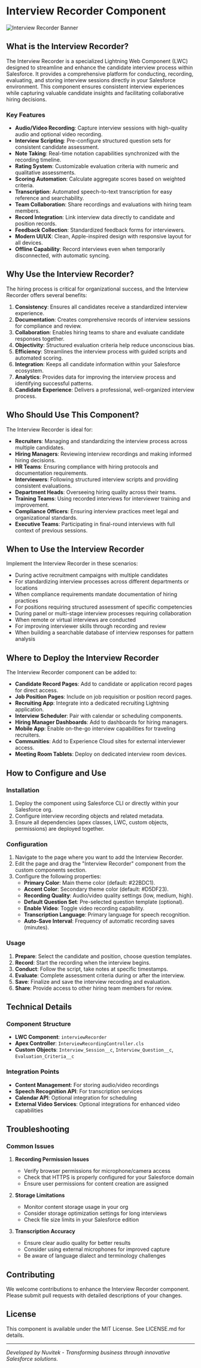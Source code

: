 # Interview Recorder Component

![Interview Recorder Banner](https://raw.githubusercontent.com/YOUR-ORG/YOUR-REPO/main/docs/images/interview-recorder-banner.png)

## What is the Interview Recorder?

The Interview Recorder is a specialized Lightning Web Component (LWC) designed to streamline and enhance the candidate interview process within Salesforce. It provides a comprehensive platform for conducting, recording, evaluating, and storing interview sessions directly in your Salesforce environment. This component ensures consistent interview experiences while capturing valuable candidate insights and facilitating collaborative hiring decisions.

### Key Features

- **Audio/Video Recording**: Capture interview sessions with high-quality audio and optional video recording.
- **Interview Scripting**: Pre-configure structured question sets for consistent candidate assessment.
- **Note Taking**: Real-time notation capabilities synchronized with the recording timeline.
- **Rating System**: Customizable evaluation criteria with numeric and qualitative assessments.
- **Scoring Automation**: Calculate aggregate scores based on weighted criteria.
- **Transcription**: Automated speech-to-text transcription for easy reference and searchability.
- **Team Collaboration**: Share recordings and evaluations with hiring team members.
- **Record Integration**: Link interview data directly to candidate and position records.
- **Feedback Collection**: Standardized feedback forms for interviewers.
- **Modern UI/UX**: Clean, Apple-inspired design with responsive layout for all devices.
- **Offline Capability**: Record interviews even when temporarily disconnected, with automatic syncing.

## Why Use the Interview Recorder?

The hiring process is critical for organizational success, and the Interview Recorder offers several benefits:

1. **Consistency**: Ensures all candidates receive a standardized interview experience.
2. **Documentation**: Creates comprehensive records of interview sessions for compliance and review.
3. **Collaboration**: Enables hiring teams to share and evaluate candidate responses together.
4. **Objectivity**: Structured evaluation criteria help reduce unconscious bias.
5. **Efficiency**: Streamlines the interview process with guided scripts and automated scoring.
6. **Integration**: Keeps all candidate information within your Salesforce ecosystem.
7. **Analytics**: Provides data for improving the interview process and identifying successful patterns.
8. **Candidate Experience**: Delivers a professional, well-organized interview process.

## Who Should Use This Component?

The Interview Recorder is ideal for:

- **Recruiters**: Managing and standardizing the interview process across multiple candidates.
- **Hiring Managers**: Reviewing interview recordings and making informed hiring decisions.
- **HR Teams**: Ensuring compliance with hiring protocols and documentation requirements.
- **Interviewers**: Following structured interview scripts and providing consistent evaluations.
- **Department Heads**: Overseeing hiring quality across their teams.
- **Training Teams**: Using recorded interviews for interviewer training and improvement.
- **Compliance Officers**: Ensuring interview practices meet legal and organizational standards.
- **Executive Teams**: Participating in final-round interviews with full context of previous sessions.

## When to Use the Interview Recorder

Implement the Interview Recorder in these scenarios:

- During active recruitment campaigns with multiple candidates
- For standardizing interview processes across different departments or locations
- When compliance requirements mandate documentation of hiring practices
- For positions requiring structured assessment of specific competencies
- During panel or multi-stage interview processes requiring collaboration
- When remote or virtual interviews are conducted
- For improving interviewer skills through recording and review
- When building a searchable database of interview responses for pattern analysis

## Where to Deploy the Interview Recorder

The Interview Recorder component can be added to:

- **Candidate Record Pages**: Add to candidate or application record pages for direct access.
- **Job Position Pages**: Include on job requisition or position record pages.
- **Recruiting App**: Integrate into a dedicated recruiting Lightning application.
- **Interview Scheduler**: Pair with calendar or scheduling components.
- **Hiring Manager Dashboards**: Add to dashboards for hiring managers.
- **Mobile App**: Enable on-the-go interview capabilities for traveling recruiters.
- **Communities**: Add to Experience Cloud sites for external interviewer access.
- **Meeting Room Tablets**: Deploy on dedicated interview room devices.

## How to Configure and Use

### Installation

1. Deploy the component using Salesforce CLI or directly within your Salesforce org.
2. Configure interview recording objects and related metadata.
3. Ensure all dependencies (apex classes, LWC, custom objects, permissions) are deployed together.

### Configuration

1. Navigate to the page where you want to add the Interview Recorder.
2. Edit the page and drag the "Interview Recorder" component from the custom components section.
3. Configure the following properties:
   - **Primary Color**: Main theme color (default: #22BDC1).
   - **Accent Color**: Secondary theme color (default: #D5DF23).
   - **Recording Quality**: Audio/video quality settings (low, medium, high).
   - **Default Question Set**: Pre-selected question template (optional).
   - **Enable Video**: Toggle video recording capability.
   - **Transcription Language**: Primary language for speech recognition.
   - **Auto-Save Interval**: Frequency of automatic recording saves (minutes).

### Usage

1. **Prepare**: Select the candidate and position, choose question templates.
2. **Record**: Start the recording when the interview begins.
3. **Conduct**: Follow the script, take notes at specific timestamps.
4. **Evaluate**: Complete assessment criteria during or after the interview.
5. **Save**: Finalize and save the interview recording and evaluation.
6. **Share**: Provide access to other hiring team members for review.

## Technical Details

### Component Structure

- **LWC Component**: `interviewRecorder`
- **Apex Controller**: `InterviewRecordingController.cls`
- **Custom Objects**: `Interview_Session__c`, `Interview_Question__c`, `Evaluation_Criteria__c`

### Integration Points

- **Content Management**: For storing audio/video recordings
- **Speech Recognition API**: For transcription services
- **Calendar API**: Optional integration for scheduling
- **External Video Services**: Optional integrations for enhanced video capabilities

## Troubleshooting

### Common Issues

1. **Recording Permission Issues**
   - Verify browser permissions for microphone/camera access
   - Check that HTTPS is properly configured for your Salesforce domain
   - Ensure user permissions for content creation are assigned

2. **Storage Limitations**
   - Monitor content storage usage in your org
   - Consider storage optimization settings for long interviews
   - Check file size limits in your Salesforce edition

3. **Transcription Accuracy**
   - Ensure clear audio quality for better results
   - Consider using external microphones for improved capture
   - Be aware of language dialect and terminology challenges

## Contributing

We welcome contributions to enhance the Interview Recorder component. Please submit pull requests with detailed descriptions of your changes.

## License

This component is available under the MIT License. See LICENSE.md for details.

---

*Developed by Nuvitek - Transforming business through innovative Salesforce solutions.* 